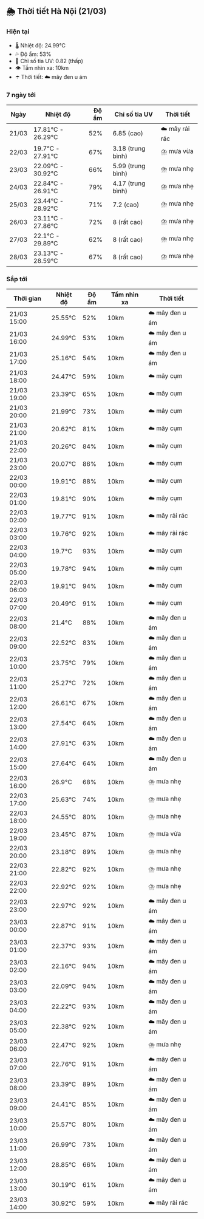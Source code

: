 ## 🌦️ Thời tiết Hà Nội (21/03)

### Hiện tại

- 🌡️ Nhiệt độ: 24.99℃
- 💦 Độ ẩm: 53%
- 🌟 Chỉ số tia UV: 0.82 (thấp)
- 👁️ Tầm nhìn xa: 10km
- ☂️ Thời tiết: ☁️ mây đen u ám

### 7 ngày tới

| Ngày | Nhiệt độ | Độ ẩm | Chỉ số tia UV | Thời tiết |
| --- | --- | --- | --- | --- |
| 21/03 | 17.81℃ - 26.29℃ | 52% | 6.85 (cao) | ☁️ mây rải rác |
| 22/03 | 19.7℃ - 27.91℃ | 67% | 3.18 (trung bình) | ⛈️ mưa vừa |
| 23/03 | 22.09℃ - 30.92℃ | 66% | 5.99 (trung bình) | ⛈️ mưa nhẹ |
| 24/03 | 22.84℃ - 26.91℃ | 79% | 4.17 (trung bình) | ⛈️ mưa nhẹ |
| 25/03 | 23.44℃ - 28.92℃ | 71% | 7.2 (cao) | ⛈️ mưa nhẹ |
| 26/03 | 23.11℃ - 27.86℃ | 72% | 8 (rất cao) | ⛈️ mưa nhẹ |
| 27/03 | 22.1℃ - 29.89℃ | 62% | 8 (rất cao) | ⛈️ mưa nhẹ |
| 28/03 | 23.13℃ - 28.59℃ | 67% | 8 (rất cao) | ⛈️ mưa nhẹ |

### Sắp tới

| Thời gian | Nhiệt độ | Độ ẩm | Tầm nhìn xa | Thời tiết |
| --- | --- | --- | --- | --- |
| 21/03 15:00 | 25.55℃ | 52% | 10km | ☁️ mây đen u ám |
| 21/03 16:00 | 24.99℃ | 53% | 10km | ☁️ mây đen u ám |
| 21/03 17:00 | 25.16℃ | 54% | 10km | ☁️ mây đen u ám |
| 21/03 18:00 | 24.47℃ | 59% | 10km | ☁️ mây cụm |
| 21/03 19:00 | 23.39℃ | 65% | 10km | ☁️ mây cụm |
| 21/03 20:00 | 21.99℃ | 73% | 10km | ☁️ mây cụm |
| 21/03 21:00 | 20.62℃ | 81% | 10km | ☁️ mây cụm |
| 21/03 22:00 | 20.26℃ | 84% | 10km | ☁️ mây cụm |
| 21/03 23:00 | 20.07℃ | 86% | 10km | ☁️ mây cụm |
| 22/03 00:00 | 19.91℃ | 88% | 10km | ☁️ mây cụm |
| 22/03 01:00 | 19.81℃ | 90% | 10km | ☁️ mây cụm |
| 22/03 02:00 | 19.77℃ | 91% | 10km | ☁️ mây rải rác |
| 22/03 03:00 | 19.76℃ | 92% | 10km | ☁️ mây rải rác |
| 22/03 04:00 | 19.7℃ | 93% | 10km | ☁️ mây cụm |
| 22/03 05:00 | 19.78℃ | 94% | 10km | ☁️ mây cụm |
| 22/03 06:00 | 19.91℃ | 94% | 10km | ☁️ mây cụm |
| 22/03 07:00 | 20.49℃ | 91% | 10km | ☁️ mây cụm |
| 22/03 08:00 | 21.4℃ | 88% | 10km | ☁️ mây đen u ám |
| 22/03 09:00 | 22.52℃ | 83% | 10km | ☁️ mây đen u ám |
| 22/03 10:00 | 23.75℃ | 79% | 10km | ☁️ mây đen u ám |
| 22/03 11:00 | 25.27℃ | 72% | 10km | ☁️ mây đen u ám |
| 22/03 12:00 | 26.61℃ | 67% | 10km | ☁️ mây đen u ám |
| 22/03 13:00 | 27.54℃ | 64% | 10km | ☁️ mây đen u ám |
| 22/03 14:00 | 27.91℃ | 63% | 10km | ☁️ mây đen u ám |
| 22/03 15:00 | 27.64℃ | 64% | 10km | ☁️ mây đen u ám |
| 22/03 16:00 | 26.9℃ | 68% | 10km | ⛈️ mưa nhẹ |
| 22/03 17:00 | 25.63℃ | 74% | 10km | ⛈️ mưa nhẹ |
| 22/03 18:00 | 24.55℃ | 80% | 10km | ⛈️ mưa nhẹ |
| 22/03 19:00 | 23.45℃ | 87% | 10km | ⛈️ mưa vừa |
| 22/03 20:00 | 23.18℃ | 89% | 10km | ⛈️ mưa nhẹ |
| 22/03 21:00 | 22.82℃ | 92% | 10km | ⛈️ mưa nhẹ |
| 22/03 22:00 | 22.92℃ | 92% | 10km | ⛈️ mưa nhẹ |
| 22/03 23:00 | 22.97℃ | 92% | 10km | ☁️ mây đen u ám |
| 23/03 00:00 | 22.87℃ | 91% | 10km | ☁️ mây đen u ám |
| 23/03 01:00 | 22.37℃ | 93% | 10km | ☁️ mây đen u ám |
| 23/03 02:00 | 22.16℃ | 94% | 10km | ☁️ mây đen u ám |
| 23/03 03:00 | 22.09℃ | 94% | 10km | ☁️ mây đen u ám |
| 23/03 04:00 | 22.22℃ | 93% | 10km | ☁️ mây đen u ám |
| 23/03 05:00 | 22.38℃ | 92% | 10km | ☁️ mây đen u ám |
| 23/03 06:00 | 22.47℃ | 92% | 10km | ⛈️ mưa nhẹ |
| 23/03 07:00 | 22.76℃ | 91% | 10km | ☁️ mây đen u ám |
| 23/03 08:00 | 23.39℃ | 89% | 10km | ☁️ mây đen u ám |
| 23/03 09:00 | 24.41℃ | 85% | 10km | ☁️ mây đen u ám |
| 23/03 10:00 | 25.57℃ | 80% | 10km | ☁️ mây đen u ám |
| 23/03 11:00 | 26.99℃ | 73% | 10km | ☁️ mây đen u ám |
| 23/03 12:00 | 28.85℃ | 66% | 10km | ☁️ mây đen u ám |
| 23/03 13:00 | 30.19℃ | 61% | 10km | ☁️ mây đen u ám |
| 23/03 14:00 | 30.92℃ | 59% | 10km | ☁️ mây rải rác |

